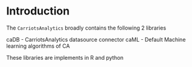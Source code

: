 # Introduction

The `CarriotsAnalytics` broadly contains the following 2 libraries

caDB - CarriotsAnalytics datasource connector
caML - Default Machine learning algorithms of CA

These libraries are implements in R and python
